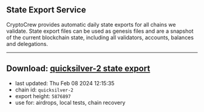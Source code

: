 ## State Export Service
CryptoCrew provides automatic daily state exports for all chains we validate. State export files can be used as genesis files and are a snapshot of the current blockchain state, including all validators, accounts, balances and delegations.

---
**Download: [quicksilver-2 state export](https://dl.ccvalidators.com/SERVICE/quicksilver/quicksilver-2_export_5876897.json)**
---

- last updated: Thu Feb 08 2024 12:15:35
- chain id: `quicksilver-2`
- export height: `5876897`
- use for: airdrops, local tests, chain recovery
